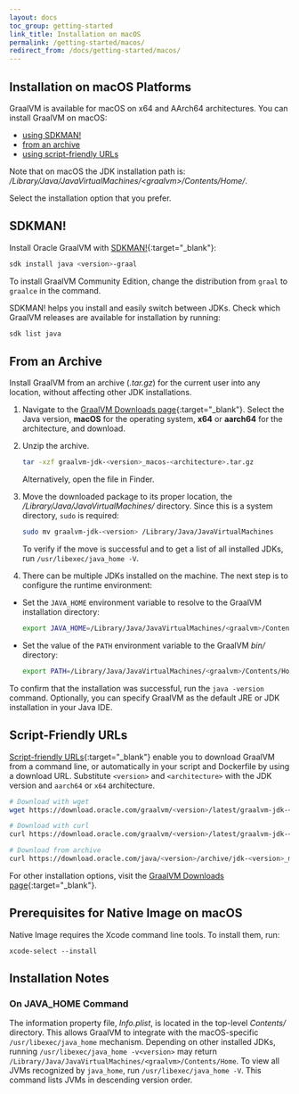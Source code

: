```yaml
---
layout: docs
toc_group: getting-started
link_title: Installation on macOS
permalink: /getting-started/macos/
redirect_from: /docs/getting-started/macos/
---
```


## Installation on macOS Platforms

GraalVM is available for macOS on x64 and AArch64 architectures.
You can install GraalVM on macOS:
* [using SDKMAN!](#sdkman)
* [from an archive](#from-an-archive)
* [using script-friendly URLs](#script-friendly-urls)

Note that on macOS the JDK installation path is: _/Library/Java/JavaVirtualMachines/&lt;graalvm&gt;/Contents/Home/_.

Select the installation option that you prefer.

## SDKMAN!

Install Oracle GraalVM with [SDKMAN!](https://sdkman.io/){:target="_blank"}:
```bash
sdk install java <version>-graal
```
To install GraalVM Community Edition, change the distribution from `graal` to `graalce` in the command.

SDKMAN! helps you install and easily switch between JDKs.
Check which GraalVM releases are available for installation by running: 
```bash
sdk list java
```

## From an Archive

Install GraalVM from an archive (_.tar.gz_) for the current user into any location, without affecting other JDK installations.

1. Navigate to the [GraalVM Downloads page](https://www.graalvm.org/downloads/){:target="_blank"}. Select the Java version, **macOS** for the operating system, **x64** or **aarch64** for the architecture, and download.
  
2. Unzip the archive.
    ```bash
    tar -xzf graalvm-jdk-<version>_macos-<architecture>.tar.gz
    ```
    Alternatively, open the file in Finder.

3. Move the downloaded package to its proper location, the _/Library/Java/JavaVirtualMachines/_ directory. Since this is a system directory, `sudo` is required:
    ```bash
    sudo mv graalvm-jdk-<version> /Library/Java/JavaVirtualMachines
    ```
    To verify if the move is successful and to get a list of all installed JDKs, run `/usr/libexec/java_home -V`.

4. There can be multiple JDKs installed on the machine. The next step is to configure the runtime environment:
  - Set the `JAVA_HOME` environment variable to resolve to the GraalVM installation directory:
    ```bash
    export JAVA_HOME=/Library/Java/JavaVirtualMachines/<graalvm>/Contents/Home
    ```
  - Set the value of the `PATH` environment variable to the GraalVM _bin/_ directory:
    ```bash
    export PATH=/Library/Java/JavaVirtualMachines/<graalvm>/Contents/Home/bin:$PATH
    ```

To confirm that the installation was successful, run the `java -version` command.
Optionally, you can specify GraalVM as the default JRE or JDK installation in your Java IDE.

## Script-Friendly URLs

[Script-friendly URLs](https://www.oracle.com/java/technologies/jdk-script-friendly-urls/){:target="_blank"} enable you to download GraalVM from a command line, or automatically in your script and Dockerfile by using a download URL. 
Substitute `<version>` and `<architecture>` with the JDK version and `aarch64` or `x64` architecture.
```bash
# Download with wget
wget https://download.oracle.com/graalvm/<version>/latest/graalvm-jdk-<version>_macos-<architecture>_bin.tar.gz

# Download with curl
curl https://download.oracle.com/graalvm/<version>/latest/graalvm-jdk-<version>_macos-<architecture>_bin.tar.gz

# Download from archive
curl https://download.oracle.com/java/<version>/archive/jdk-<version>_macos-<architecture>_bin.tar.gz
```

For other installation options, visit the [GraalVM Downloads page](https://www.graalvm.org/downloads/){:target="_blank"}.

## Prerequisites for Native Image on macOS

Native Image requires the Xcode command line tools.
To install them, run:
```shell
xcode-select --install
```

## Installation Notes

### On JAVA_HOME Command

The information property file, _Info.plist_, is located in the top-level _Contents/_ directory.
This allows GraalVM to integrate with the macOS-specific `/usr/libexec/java_home` mechanism.
Depending on other installed JDKs, running `/usr/libexec/java_home -v<version>` may return `/Library/Java/JavaVirtualMachines/<graalvm>/Contents/Home`.
To view all JVMs recognized by `java_home`, run `/usr/libexec/java_home -V`. This command lists JVMs in descending version order.